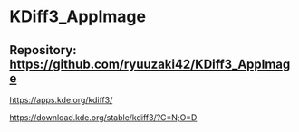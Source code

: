
# KDiff3_AppImage

## Repository: https://github.com/ryuuzaki42/KDiff3_AppImage

https://apps.kde.org/kdiff3/

https://download.kde.org/stable/kdiff3/?C=N;O=D
